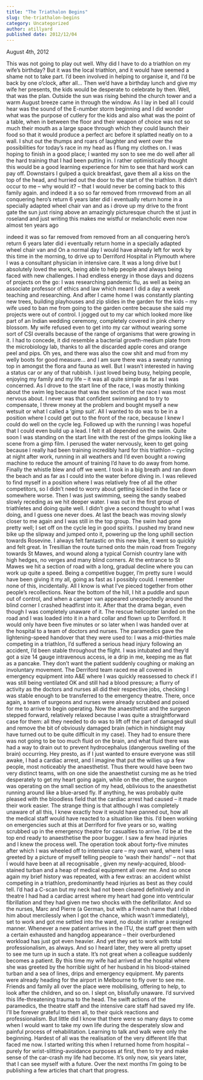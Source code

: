 ```yaml
---
title: "The Triathalon Begins"
slug: the-triathalon-begins
category: Uncategorized
author: atillyard
published date: 2012/12/04
---
```


August 4th, 2012

This was not going to play out well. Why did I have to do a triathlon on my wife’s birthday? But it was the local triathlon, and it would have seemed a shame not to take part. I’d been involved in helping to organise it, and I’d be back by one o’clock, after all… Then we’d have a birthday lunch and give my wife her presents, the kids would be desperate to celebrate by then. Well, that was the plan.
Outside the sun was rising behind the church tower and a warm August breeze came in through the window. As I lay in bed all I could hear was the sound of the E-number storm beginning and I did wonder what was the purpose of cutlery for the kids and also what was the point of a table, when in between the floor and their weapon of choice was not so much their mouth as a large space through which they could launch their food so that it would produce a perfect arc before it splatted neatly on to a wall. I shut out the thumps and roars of laughter and went over the possibilities for today’s race in my head as I flung my clothes on. I was hoping to finish in a good place; I wanted my son to see me do well after all the hard training that I had been putting in. I rather optimistically thought this would be a good learning experience for him to see that hard work can pay off. Downstairs I gulped a quick breakfast, gave them all a kiss on the top of the head, and hurried out the door to the start of the triathlon. It didn’t occur to me – why would it? – that I would never be coming back to this family again. and indeed it a so so far removed from rrmovewd from an all conquering hero’s return 6 years later did i eventually return home in a specially adapted wheel chair van and as i drove up my drive to the front gate the sun just rising above an amazingly picturesque church the st just in roseland and just writing this makes me wistful or melancholic even now almost ten years ago

indeed it was so far removed from removed from an all conquering hero’s return 6 years later did i eventually return home in a specially adapted wheel chair van and
On a normal day I would have already left for work by this time in the morning, to drive up to Derriford Hospital in Plymouth where I was a consultant physician in intensive care. It was a long drive but I absolutely loved the work, being able to help people and always being faced with new challenges. I had endless energy in those days and dozens of projects on the go: I was researching pandemic flu, as well as being an associate professor of ethics and law which meant I did a day a week teaching and researching. And after I came home I was constantly planting new trees, building playhouses and zip slides in the garden for the kids – my wife used to ban me from going to the garden centre because she said my projects were out of control.
I jogged out to my car which looked more like part of an Indian wedding ceremony, completely covered in pink cherry blossom. My wife refused even to get into my car without wearing some sort of CSI overalls because of the range of organisms that were growing in it. I had to concede, it did resemble a bacterial growth-medium plate from the microbiology lab, thanks to all the discarded apple cores and orange peel and pips. Oh yes, and there was also the cow shit and mud from my welly boots for good measure… and I am sure there was a sweaty running top in amongst the flora and fauna as well. But I wasn’t interested in having a status car or any of that rubbish. I just loved being busy, helping people, enjoying my family and my life – it was all quite simple as far as I was concerned.
As I drove to the start line of the race, I was mostly thinking about the swim leg because that was the section of the race I was most nervous about. I never was that confident swimming and to try to compensate, I threw money at the problem and bought myself a new wetsuit or what I called a ‘gimp suit’. All I wanted to do was to be in a position where I could get out to the front of the race, because I knew I could do well on the cycle leg. Followed up with the running I was hopeful that I could even build up a lead. I felt it all depended on the swim.
Quite soon I was standing on the start line with the rest of the gimps looking like a scene from a gimp film. I perused the water nervously, keen to get going because I really had been training incredibly hard for this triathlon – cycling at night after work, running in all weathers and I’d even bought a rowing machine to reduce the amount of training I’d have to do away from home. Finally the whistle blew and off we went. I took in a big breath and ran down the beach and as far as I could into the water before diving in. I was relieved to find myself in a position where I was relatively free of all the other competitors, so I didn’t need to worry about getting kicked in the face or somewhere worse. Then I was just swimming, seeing the sandy seabed slowly receding as we hit deeper water. I was out in the first group of triathletes and doing quite well. I didn’t give a second thought to what I was doing, and I guess one never does.
At last the beach was moving slowly closer to me again and I was still in the top group. The swim had gone pretty well; I set off on the cycle leg in good spirits. I pushed my brand new bike up the slipway and jumped onto it, powering up the long uphill section towards Rosevine. I always felt fantastic on this new bike, it went so quickly and felt great.
In Tresillian the route turned onto the main road from Tregony towards St Mawes, and wound along a typical Cornish country lane with high hedges, no verges and many blind corners. At the entrance to St Mawes we hit a section of road with a long, gradual decline where you can work up quite a speed. Being a competitive bugger, I’m pretty sure I would have been giving it my all, going as fast as I possibly could.
I remember none of this, incidentally. All I know is what I’ve pieced together from other people’s recollections. Near the bottom of the hill, I hit a puddle and spun out of control, and when a camper van appeared unexpectedly around the blind corner I crashed headfirst into it.
After that the drama began, even though I was completely unaware of it. The rescue helicopter landed on the road and I was loaded into it in a hard collar and flown up to Derriford. It would only have been five minutes or so later when I was handed over at the hospital to a team of doctors and nurses. The paramedics gave the lightening-speed handover that they were used to: I was a mid-thirties male competing in a triathlon, I’d suffered a serious head injury following an accident, I’d been stable throughout the flight. I was intubated and they’d got a size 14 gauge intravenous access, ie a drip in me, keeping me as flat as a pancake. They don’t want the patient suddenly coughing or making an involuntary movement.
The Derriford team raced me all covered in emergency equipment into A&E where I was quickly reassessed to check if I was still being ventilated OK and still had a blood pressure; a flurry of activity as the doctors and nurses all did their respective jobs, checking I was stable enough to be transferred to the emergency theatre. There, once again, a team of surgeons and nurses were already scrubbed and poised for me to arrive to begin operating.
Now the anaesthetist and the surgeon stepped forward, relatively relaxed because I was quite a straightforward case for them: all they needed to do was to lift off the part of damaged skull and remove the bit of obviously damaged brain (which in hindsight may have turned out to be quite difficult in my case). They had to ensure there was not going to be too much fluid on the brain, and what fluid there was had a way to drain out to prevent hydrocephalus (dangerous swelling of the brain) occurring.
Hey presto, as if I just wanted to ensure everyone was still awake, I had a cardiac arrest, and I imagine that put the willies up a few people, most noticeably the anaesthetist. Thus there would have been two very distinct teams, with on one side the anaesthetist cursing me as he tried desperately to get my heart going again, while on the other, the surgeon was operating on the small section of my head, oblivious to the anaesthetist running around like a blue-arsed fly. If anything, he was probably quite pleased with the bloodless field that the cardiac arrest had caused – it made their work easier.
The strange thing is that although I was completely unaware of all this, I knew exactly how it would have panned out, how all the medical staff would have reacted to a situation like this. I’d been working on emergencies such at this at Derriford for five years or so, waiting scrubbed up in the emergency theatre for casualties to arrive. I’d be at the top end ready to anaesthetise the poor bugger. I saw a few head injuries and I knew the process well.
The operation took about forty-five minutes after which I was wheeled off to intensive care – my own ward, where I was greeted by a picture of myself telling people to ‘wash their hands!’ – not that I would have been at all recognisable , given my newly-acquired, blood-stained turban and a heap of medical equipment all over me. And so once again my brief history was repeated, with a few extras: an accident whilst competing in a triathlon, predominantly head injuries as best as they could tell. I’d had a C-scan but my neck had not been cleared definitively and in theatre I had had a cardiac arrest where my heart had gone into ventricular fibrillation and they had given me two shocks with the defibrillator.
And so the nurses, Marc and Pierre (a German, but with a French name that I ribbed him about mercilessly when I got the chance, which wasn’t immediately), set to work and got me settled into the ward, no doubt in rather a resigned manner. Whenever a new patient arrives in the ITU, the staff greet them with a certain exhausted and hangdog appearance – their overburdened workload has just got even heavier. And yet they set to work with total professionalism, as always. And so I heard later, they were all pretty upset to see me turn up in such a state. It’s not great when a colleague suddenly becomes a patient.
By this time my wife had arrived at the hospital where she was greeted by the horrible sight of her husband in his blood-stained turban and a sea of lines, drips and emergency equipment. My parents were already heading for the airport in Melbourne to fly over to see me. Friends and family all over the place were mobilising, offering to help, to look after the children, and so on. I slept on, blissfully unaware. I’d survived this life-threatening trauma to the head. The swift actions of the paramedics, the theatre staff and the intensive care staff had saved my life. I’ll be forever grateful to them all, to their quick reactions and professionalism.
But little did I know that there were so many days to come when I would want to take my own life during the desperately slow and painful process of rehabilitation. Learning to talk and walk were only the beginning. Hardest of all was the realisation of the very different life that faced me now.
I started writing this when I returned home from hospital – purely for wrist-slitting-avoidance purposes at first, then to try and make sense of the car-crash my life had become. It’s only now, six years later, that I can see myself with a future.
Over the next months I’m going to be publishing a few articles that chart that progress.
